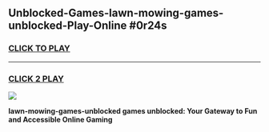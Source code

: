 
## Unblocked-Games-lawn-mowing-games-unblocked-Play-Online #0r24s
<h3>
<a href="https://news.freeplayer.one?title=lawn-mowing-games-unblocked&ref=3">CLICK TO PLAY</a></h3>
<hr>

<h3>
<a href="https://news.freeplayer.one?title=lawn-mowing-games-unblocked&ref=3">CLICK 2 PLAY</a>
  
</h3>

<a href="https://news.freeplayer.one?title=lawn-mowing-games-unblocked&ref=3"><img src="https://clearcache.store/games.png"></a>


**lawn-mowing-games-unblocked games unblocked: Your Gateway to Fun and Accessible Online Gaming**
